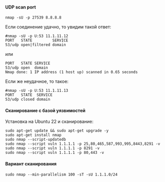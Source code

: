 #### UDP scan port

```
nmap -sU -p 27539 8.8.8.8
```


Если соединение удачно, то увидим такой ответ:

```
#nmap -sU -p U:53 11.1.11.12
PORT   STATE         SERVICE
53/udp open|filtered domain
```

или

```
PORT   STATE SERVICE
53/udp open  domain
Nmap done: 1 IP address (1 host up) scanned in 0.65 seconds
```

Если же неудачное, то такое:

```
#nmap -sU -p U:53 11.1.11.13
PORT   STATE  SERVICE
53/udp closed domain
```



#### Сканирование с базой уязвимостей

Установка на Ubuntu 22 и сканирование:
```
sudo apt-get update && sudo apt-get upgrade -y
sudo apt-get install nmap
sudo nmap --script-updatedb
sudo nmap --script vuln 1.1.1.1 -p 25,80,465,587,993,995,8443,8291 -v
sudo nmap --script vuln 1.1.1.1 -p 8291 -v
sudo nmap --script vuln 1.1.1.1 -p 80,443 -v
```

#### Вариант сканирования
```
sudo nmap --min-parallelism 100 -sT -sU 1.1.1.0/24
```

